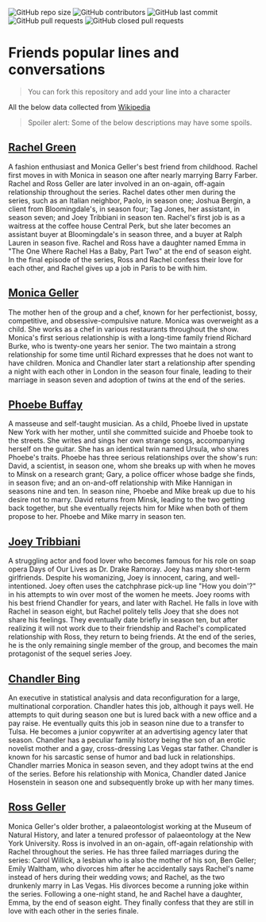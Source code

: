 <p>
<img alt="GitHub repo size" src="https://img.shields.io/github/repo-size/amireshoon/Friends">
<img alt="GitHub contributors" src="https://img.shields.io/github/contributors/amireshoon/Friends">
<img alt="GitHub last commit" src="https://img.shields.io/github/last-commit/amireshoon/Friends">
<img alt="GitHub pull requests" src="https://img.shields.io/github/issues-pr/amireshoon/Friends">
<img alt="GitHub closed pull requests" src="https://img.shields.io/github/issues-pr-closed/amireshoon/Friends"></p>

# Friends popular lines and conversations

> You can fork this repository and add your line into a character

All the below data collected from [Wikipedia](https://en.wikipedia.org/wiki/Friends)

> Spoiler alert: Some of the below descriptions may have some spoils.

## [Rachel Green](/rachel)
A fashion enthusiast and Monica Geller's best friend from childhood. Rachel first moves in with Monica in season one after nearly marrying Barry Farber. Rachel and Ross Geller are later involved in an on-again, off-again relationship throughout the series. Rachel dates other men during the series, such as an Italian neighbor, Paolo, in season one; Joshua Bergin, a client from Bloomingdale's, in season four; Tag Jones, her assistant, in season seven; and Joey Tribbiani in season ten. Rachel's first job is as a waitress at the coffee house Central Perk, but she later becomes an assistant buyer at Bloomingdale's in season three, and a buyer at Ralph Lauren in season five. Rachel and Ross have a daughter named Emma in "The One Where Rachel Has a Baby, Part Two" at the end of season eight. In the final episode of the series, Ross and Rachel confess their love for each other, and Rachel gives up a job in Paris to be with him.

## [Monica Geller](/monica)
The mother hen of the group and a chef, known for her perfectionist, bossy, competitive, and obsessive-compulsive nature. Monica was overweight as a child. She works as a chef in various restaurants throughout the show. Monica's first serious relationship is with a long-time family friend Richard Burke, who is twenty-one years her senior. The two maintain a strong relationship for some time until Richard expresses that he does not want to have children. Monica and Chandler later start a relationship after spending a night with each other in London in the season four finale, leading to their marriage in season seven and adoption of twins at the end of the series.

## [Phoebe Buffay](/phoebe)
A masseuse and self-taught musician. As a child, Phoebe lived in upstate New York with her mother, until she committed suicide and Phoebe took to the streets. She writes and sings her own strange songs, accompanying herself on the guitar. She has an identical twin named Ursula, who shares Phoebe's traits. Phoebe has three serious relationships over the show's run: David, a scientist, in season one, whom she breaks up with when he moves to Minsk on a research grant; Gary, a police officer whose badge she finds, in season five; and an on-and-off relationship with Mike Hannigan in seasons nine and ten. In season nine, Phoebe and Mike break up due to his desire not to marry. David returns from Minsk, leading to the two getting back together, but she eventually rejects him for Mike when both of them propose to her. Phoebe and Mike marry in season ten.

## [Joey Tribbiani](/joey)
A struggling actor and food lover who becomes famous for his role on soap opera Days of Our Lives as Dr. Drake Ramoray. Joey has many short-term girlfriends. Despite his womanizing, Joey is innocent, caring, and well-intentioned. Joey often uses the catchphrase pick-up line "How you doin'?" in his attempts to win over most of the women he meets. Joey rooms with his best friend Chandler for years, and later with Rachel. He falls in love with Rachel in season eight, but Rachel politely tells Joey that she does not share his feelings. They eventually date briefly in season ten, but after realizing it will not work due to their friendship and Rachel's complicated relationship with Ross, they return to being friends. At the end of the series, he is the only remaining single member of the group, and becomes the main protagonist of the sequel series Joey.

## [Chandler Bing](/chandler)
An executive in statistical analysis and data reconfiguration for a large, multinational corporation. Chandler hates this job, although it pays well. He attempts to quit during season one but is lured back with a new office and a pay raise. He eventually quits this job in season nine due to a transfer to Tulsa. He becomes a junior copywriter at an advertising agency later that season. Chandler has a peculiar family history being the son of an erotic novelist mother and a gay, cross-dressing Las Vegas star father. Chandler is known for his sarcastic sense of humor and bad luck in relationships. Chandler marries Monica in season seven, and they adopt twins at the end of the series. Before his relationship with Monica, Chandler dated Janice Hosenstein in season one and subsequently broke up with her many times.

## [Ross Geller](/ross)
Monica Geller's older brother, a palaeontologist working at the Museum of Natural History, and later a tenured professor of palaeontology at the New York University. Ross is involved in an on-again, off-again relationship with Rachel throughout the series. He has three failed marriages during the series: Carol Willick, a lesbian who is also the mother of his son, Ben Geller; Emily Waltham, who divorces him after he accidentally says Rachel's name instead of hers during their wedding vows; and Rachel, as the two drunkenly marry in Las Vegas. His divorces become a running joke within the series. Following a one-night stand, he and Rachel have a daughter, Emma, by the end of season eight. They finally confess that they are still in love with each other in the series finale.
